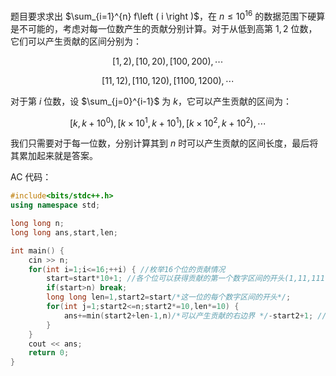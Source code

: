 题目要求求出 $\sum_{i=1}^{n} f\left ( i \right )$，在 $n \le 10^{16}$ 的数据范围下硬算是不可能的，考虑对每一位数产生的贡献分别计算。对于从低到高第 $1,2$ 位数，它们可以产生贡献的区间分别为：

$$ \left [ 1,2 \right ),\left [ 10,20 \right ),\left [ 100,200 \right ), \cdots  $$

$$ \left [ 11,12 \right ),\left [ 110,120 \right ),\left [ 1100,1200 \right ), \cdots  $$

对于第 $i$ 位数，设 $\sum_{j=0}^{i-1}$ 为 $k$，它可以产生贡献的区间为：

$$\left [ k,k+10^0 \right ),\left [ k \times 10^1 ,k+10^1 \right ),\left [ k \times 10^2,k+10^2 \right ), \cdots$$

我们只需要对于每一位数，分别计算其到 $n$ 时可以产生贡献的区间长度，最后将其累加起来就是答案。

AC 代码：

```cpp
#include<bits/stdc++.h>
using namespace std;

long long n;
long long ans,start,len;

int main() {
	cin >> n;
	for(int i=1;i<=16;++i) { //枚举16个位的贡献情况 
		start=start*10+1; //各个位可以获得贡献的第一个数字区间的开头(1,11,111,1111,11111.......)
		if(start>n) break;
		long long len=1,start2=start/*这一位的每个数字区间的开头*/;
		for(int j=1;start2<=n;start2*=10,len*=10) {
			ans+=min(start2+len-1,n)/*可以产生贡献的右边界 */-start2+1; //右边界-左边界+1 
		}
	} 
	cout << ans;
	return 0;
}

```
